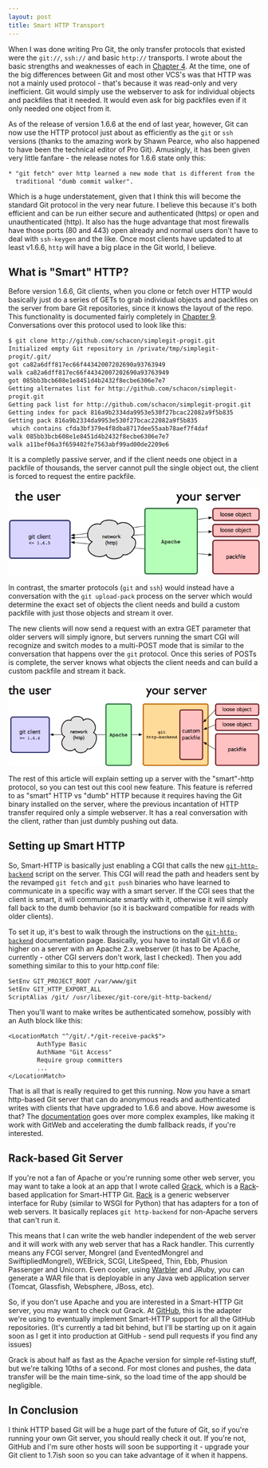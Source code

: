 ```yaml
---
layout: post
title: Smart HTTP Transport
---
```


When I was done writing Pro Git, the only transfer protocols that existed were
the `git://`, `ssh://` and basic `http://` transports.  I wrote about the basic
strengths and weaknesses of each in <a href="/book/ch4-1.html">Chapter 4</a>.
At the time, one of the big differences between Git and most other VCS's was
that HTTP was not a mainly used protocol - that's because it was read-only and
very inefficient.  Git would simply use the webserver to ask for individual
objects and packfiles that it needed.  It would even ask for big packfiles even
if it only needed one object from it.

As of the release of version 1.6.6 at the end of last year, however, Git can
now use the HTTP protocol just about as efficiently as the `git` or `ssh`
versions (thanks to the amazing work by Shawn Pearce, who also happened to have
been the technical editor of Pro Git).  Amusingly, it has been given very little
fanfare - the release notes for 1.6.6 state only this:

	* "git fetch" over http learned a new mode that is different from the
	  traditional "dumb commit walker".

Which is a huge understatement, given that I think this will become the
standard Git protocol in the very near future.  I believe this because it's
both efficient and can be run either secure and authenticated (https) or open
and unauthenticated (http).  It also has the huge advantage that most
firewalls have those ports (80 and 443) open already and normal users don't
have to deal with `ssh-keygen` and the like.  Once most clients have updated
to at least v1.6.6, `http` will have a big place in the Git world, I believe.

<h2>What is "Smart" HTTP?</h2>

Before version 1.6.6, Git clients, when you clone or fetch over HTTP would
basically just do a series of GETs to grab individual objects and packfiles on
the server from bare Git repositories, since it knows the layout of the repo.
This functionality is documented fairly completely in <a href="http://progit.org/book/ch9-6.html">Chapter 9</a>.
Conversations over this protocol used to look like this:

	$ git clone http://github.com/schacon/simplegit-progit.git
	Initialized empty Git repository in /private/tmp/simplegit-progit/.git/
	got ca82a6dff817ec66f44342007202690a93763949
	walk ca82a6dff817ec66f44342007202690a93763949
	got 085bb3bcb608e1e8451d4b2432f8ecbe6306e7e7
	Getting alternates list for http://github.com/schacon/simplegit-progit.git
	Getting pack list for http://github.com/schacon/simplegit-progit.git
	Getting index for pack 816a9b2334da9953e530f27bcac22082a9f5b835
	Getting pack 816a9b2334da9953e530f27bcac22082a9f5b835
	 which contains cfda3bf379e4f8dba8717dee55aab78aef7f4daf
	walk 085bb3bcb608e1e8451d4b2432f8ecbe6306e7e7
	walk a11bef06a3f659402fe7563abf99ad00de2209e6

It is a completly passive server, and if the client needs one object in a packfile
of thousands, the server cannot pull the single object out, the client is forced
to request the entire packfile.

<img src="/images/smarthttp1.png">

In contrast, the smarter protocols (`git` and `ssh`) would instead have a
conversation with the `git upload-pack` process on the server which would
determine the exact set of objects the client needs and build a custom packfile
with just those objects and stream it over.

The new clients will now send a request with an extra GET parameter that older
servers will simply ignore, but servers running the smart CGI will recognize
and switch modes to a multi-POST mode that is similar to the conversation that
happens over the `git` protocol.  Once this series of POSTs is complete, the
server knows what objects the client needs and can build a custom packfile and
stream it back.

<img src="/images/smarthttp2.png">

The rest of this article will explain setting up a server with the "smart"-http
protocol, so you can test out this cool new feature.  This feature is referred
to as "smart" HTTP vs "dumb" HTTP because it requires having the Git binary
installed on the server, where the previous incantation of HTTP transfer
required only a simple webserver.  It has a real conversation with the client,
rather than just dumbly pushing out data.

<h2>Setting up Smart HTTP</h2>

So, Smart-HTTP is basically just enabling a CGI that calls the new
<a href="http://www.kernel.org/pub/software/scm/git/docs/git-http-backend.html">`git-http-backend`</a>
script on the server.  This CGI will read the path and
headers sent by the revamped `git fetch` and `git push` binaries who have
learned to communicate in a specific way with a smart server.  If the CGI sees
that the client is smart, it will communicate smartly with it, otherwise it will
simply fall back to the dumb behavior (so it is backward compatible for reads
with older clients).

To set it up, it's best to walk through the instructions on the
<a href="http://www.kernel.org/pub/software/scm/git/docs/git-http-backend.html">`git-http-backend`</a>
documentation page.  Basically, you have to install Git v1.6.6 or higher on
a server with an Apache 2.x webserver (it has to be Apache, currently - other
CGI servers don't work, last I checked).  Then you add something similar to this
to your http.conf file:

	SetEnv GIT_PROJECT_ROOT /var/www/git
	SetEnv GIT_HTTP_EXPORT_ALL
	ScriptAlias /git/ /usr/libexec/git-core/git-http-backend/

Then you'll want to make writes be authenticated somehow, possibly with an Auth
block like this:

	<LocationMatch "^/git/.*/git-receive-pack$">
	        AuthType Basic
	        AuthName "Git Access"
	        Require group committers
	        ...
	</LocationMatch>

That is all that is really required to get this running.  Now you have a smart
http-based Git server that can do anonymous reads and authenticated writes with
clients that have upgraded to 1.6.6 and above.
How awesome is that?  The <a href="http://www.kernel.org/pub/software/scm/git/docs/git-http-backend.html">documentation</a>
goes over more complex examples, like making it work with GitWeb and accelerating
the dumb fallback reads, if you're interested.

<h2>Rack-based Git Server</h2>

If you're not a fan of Apache or you're running some other web server, you may
want to take a look at an app that I wrote called <a href="http://github.com/schacon/grack">Grack</a>, which
is a <a href="http://rack.rubyforge.org/">Rack</a>-based application for Smart-HTTP Git.
<a href="http://rack.rubyforge.org/">Rack</a> is a generic webserver interface
for Ruby (similar to WSGI for Python) that has adapters for a ton of web servers.
It basically replaces `git http-backend` for non-Apache servers that can't run it.

This means that I can write the web handler independent of the web server and it
will work with any web server that has a Rack handler.  This currently means any FCGI server,
Mongrel (and EventedMongrel and SwiftipliedMongrel), WEBrick, SCGI, LiteSpeed,
Thin, Ebb, Phusion Passenger and Unicorn.  Even cooler, using
<a href="http://caldersphere.rubyforge.org/warbler/classes/Warbler.html">Warbler</a>
and JRuby, you can generate a WAR file that is deployable in any Java web
application server (Tomcat, Glassfish, Websphere, JBoss, etc).

So, if you don't use Apache and you are interested in a Smart-HTTP Git server,
you may want to check out Grack.  At <a href="http://github.com">GitHub</a>, this
is the adapter we're using to eventually implement Smart-HTTP support for all
the GitHub repositories. (It's currently a tad bit behind, but I'll be starting
up on it again soon as I get it into production at GitHub - send pull requests if you
find any issues)

Grack is about half as fast as the Apache version for simple ref-listing stuff,
but we're talking 10ths of a second.  For most clones and pushes, the data transfer
will be the main time-sink, so the load time of the app should be negligible.

<h2>In Conclusion</h2>

I think HTTP based Git will be a huge part of the future of Git, so if you're
running your own Git server, you should really check it out.  If you're not,
GitHub and I'm sure other hosts will soon be supporting it - upgrade your Git
client to 1.7ish soon so you can take advantage of it when it happens.
